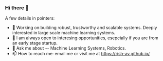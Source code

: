 ### Hi there 👋
A few details in pointers:

- 🔭 Working on building robust, trustworthy and scalable systems. Deeply interested in large scale machine learning systems.
- 👯 I am always open to interesing opportunities, esepcially if you are from an early stage startup.
- 💬 Ask me about -- Machine Learning Systems, Robotics.
- 📫 How to reach me: email me or visit me at https://rish-av.github.io/
